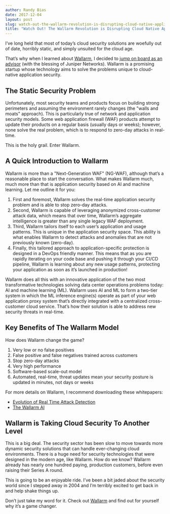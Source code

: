 ```yaml
---
author: Randy Bias
date: 2017-12-04
layout: post
slug: watch-out-the-wallarm-revolution-is-disrupting-cloud-native-application-security
title: "Watch Out! The Wallarm Revolution is Disrupting Cloud Native Application Security"
---
```


I’ve long held that most of today’s cloud security solutions are woefully out of date, horribly static, and simply unsuited for the cloud age.

That’s why when I learned about [Wallarm](https://www.wallarm.com), I decided to [jump on board as an advisor](https://lab.wallarm.com/randy-bias-joins-wallarm-board-of-advisers-9500bb05bf67) (with the blessing of Juniper Networks). Wallarm is a promising startup whose technology aims to solve the problems unique to cloud-native application security.

## The Static Security Problem

Unfortunately, most security teams and products focus on building strong perimeters and assuming the environment rarely changes (the "walls and moats" approach).  This is particularly true of network and application security models.  Some web application firewall (WAF) products attempt to update their products on a regular basis (usually days or weeks); however, none solve the real problem, which is to respond to zero-day attacks in real-time.

This is the holy grail.  Enter Wallarm.

## A Quick Introduction to Wallarm

Wallarm is more than a "Next-Generation WAF" (NG-WAF), although that’s a reasonable place to start the conversation. What makes Wallarm much, much more than that is application security based on AI and machine learning.  Let me outline it for you:

1. First and foremost, Wallarm solves the real-time application security problem and is able to stop zero-day attacks.
2. Second, Wallarm is capable of leveraging anonymized cross-customer attack data, which means that over time, Wallarm’s aggregate intelligence is greater than any single legacy WAF deployment.
3. Third, Wallarm tailors itself to each user’s application and usage patterns. This is unique in the application security space. This ability is what enables Wallarm to detect attacks and anomalies that are not previously known (zero-day).
4. Finally, this tailored approach to application-specific protection is designed in a DevOps friendly manner.  This means that as you are rapidly iterating on your code base and pushing it through your CI/CD pipeline, Wallarm is learning about any new usage patterns, protecting your application as soon as it’s launched in production!

Wallarm does all this with an innovative application of the two most transformative technologies solving data center operations problems today: AI and machine learning (ML). Wallarm uses AI and ML to form a two-tier system in which the ML inference engine(s) operate as part of your web application proxy system that’s directly integrated with a centralized cross-customer cloud service. That’s how their solution is able to address new security threats in real-time.

## Key Benefits of The Wallarm Model

How does Wallarm change the game?

1. Very low or no false positives
2. False positive and false negatives trained across customers
3. Stop zero-day attacks
4. Very high performance
5. Software-based scale-out model
6. Automated, real-time, threat updates mean your security posture is updated in minutes, not days or weeks

For more details on Wallarm, I recommend downloading these whitepapers:

* [Evolution of Real Time Attack Detection](https://wallarm.com/resources/evolution_of_detection/)
* [The Wallarm AI](https://wallarm.com/resources/ai_engine/)

## Wallarm is Taking Cloud Security To Another Level

This is a big deal.  The security sector has been slow to move towards more dynamic security solutions that can handle ever-changing cloud environments.  There is a huge need for security technologies that were designed in the modern age, like Wallarm.  How do we know?  Wallarm already has nearly one hundred paying, production customers, before even raising their Series A round.

This is going to be an enjoyable ride.  I’ve been a bit jaded about the security world since I stepped away in 2004 and I’m terribly excited to get back in and help shake things up.

Don’t just take my word for it. Check out [Wallarm](https://www.wallarm.com) and find out for yourself why it’s a game changer.
